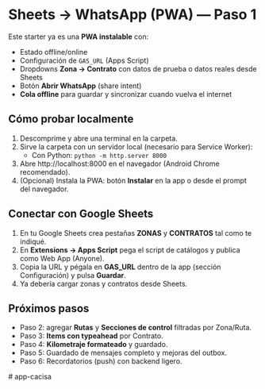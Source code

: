 # Sheets → WhatsApp (PWA) — Paso 1

Este starter ya es una **PWA instalable** con:
- Estado offline/online
- Configuración de `GAS_URL` (Apps Script)
- Dropdowns **Zona → Contrato** con datos de prueba o datos reales desde Sheets
- Botón **Abrir WhatsApp** (share intent)
- **Cola offline** para guardar y sincronizar cuando vuelva el internet

## Cómo probar localmente
1. Descomprime y abre una terminal en la carpeta.
2. Sirve la carpeta con un servidor local (necesario para Service Worker):
   - Con Python: `python -m http.server 8000`
3. Abre http://localhost:8000 en el navegador (Android Chrome recomendado).
4. (Opcional) Instala la PWA: botón **Instalar** en la app o desde el prompt del navegador.

## Conectar con Google Sheets
1. En tu Google Sheets crea pestañas **ZONAS** y **CONTRATOS** tal como te indiqué.
2. En **Extensions → Apps Script** pega el script de catálogos y publica como Web App (Anyone).
3. Copia la URL y pégala en **GAS_URL** dentro de la app (sección Configuración) y pulsa **Guardar**.
4. Ya debería cargar zonas y contratos desde Sheets.

## Próximos pasos
- Paso 2: agregar **Rutas** y **Secciones de control** filtradas por Zona/Ruta.
- Paso 3: **Items con typeahead** por Contrato.
- Paso 4: **Kilometraje formateado** y guardado.
- Paso 5: Guardado de mensajes completo y mejoras del outbox.
- Paso 6: Recordatorios (push) con backend ligero.

#   a p p - c a c i s a  
 
